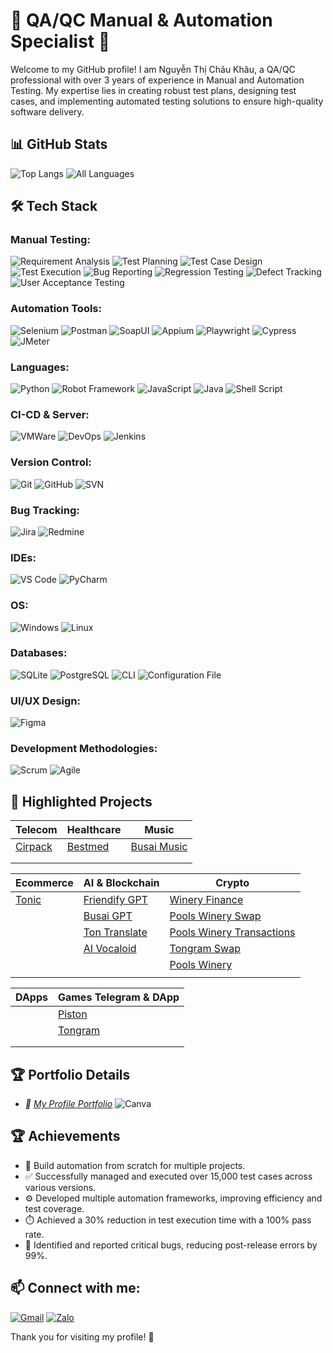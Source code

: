 # 🌟 QA/QC Manual & Automation Specialist 🌟

Welcome to my GitHub profile! I am Nguyễn Thị Châu Khâu, a QA/QC professional with over 3 years of experience in Manual and Automation Testing. My expertise lies in creating robust test plans, designing test cases, and implementing automated testing solutions to ensure high-quality software delivery.
## 📊 GitHub Stats
![Top Langs](https://github-readme-stats.vercel.app/api/top-langs/?username=chaukhau19&layout=compact&theme=radical)
![All Languages](https://github-readme-stats.vercel.app/api/top-langs/?username=chaukhau19&layout=compact&theme=radical)


## 🛠️ Tech Stack

### **Manual Testing:**
![Requirement Analysis](https://img.shields.io/badge/-Requirement_Analysis-FF5733?style=flat)
![Test Planning](https://img.shields.io/badge/-Test_Planning-F39C12?style=flat)
![Test Case Design](https://img.shields.io/badge/-Test_Case_Design-FFC300?style=flat)
![Test Execution](https://img.shields.io/badge/-Test_Execution-007BFF?style=flat)
![Bug Reporting](https://img.shields.io/badge/-Bug_Reporting-DAF7A6?style=flat)
![Regression Testing](https://img.shields.io/badge/-Regression_Testing-581845?style=flat)
![Defect Tracking](https://img.shields.io/badge/-Defect_Tracking-28A745?style=flat)
![User Acceptance Testing](https://img.shields.io/badge/-User_Acceptance_Testing-8E44AD?style=flat)

### **Automation Tools:**
![Selenium](https://img.shields.io/badge/-Selenium-blue?style=flat&logo=selenium) 
![Postman](https://img.shields.io/badge/-Postman-orange?style=flat&logo=postman) 
![SoapUI](https://img.shields.io/badge/-SoapUI-green?style=flat&logo=soapui)
![Appium](https://img.shields.io/badge/-Appium-purple?style=flat&logo=appium)
![Playwright](https://img.shields.io/badge/-Playwright-brightgreen?style=flat&logo=playwright)
![Cypress](https://img.shields.io/badge/-Cypress-darkgreen?style=flat&logo=cypress)
![JMeter](https://img.shields.io/badge/-JMeter-red?style=flat&logo=apachejmeter)

### **Languages:**
![Python](https://img.shields.io/badge/-Python-blue?style=flat) 
![Robot Framework](https://img.shields.io/badge/-Robot_Framework-green?style=flat&logo=robotframework)
![JavaScript](https://img.shields.io/badge/-JavaScript-yellow?style=flat&logo=JavaScript)
![Java](https://img.shields.io/badge/-Java-red?style=flat&logo=Java)
![Shell Script](https://img.shields.io/badge/-Shell_Script-2E7C2E?style=flat&logo=gnu-bash)

### **CI-CD & Server:**
![VMWare](https://img.shields.io/badge/-VMWare-0078D4?style=flat&logo=vmware)
![DevOps](https://img.shields.io/badge/-DevOps-0E76A8?style=flat&logo=devops)
![Jenkins](https://img.shields.io/badge/-Jenkins-D24939?style=flat&logo=jenkins)

### **Version Control:**
![Git](https://img.shields.io/badge/-Git-black?style=flat&logo=git) 
![GitHub](https://img.shields.io/badge/-GitHub-grey?style=flat&logo=github) 
![SVN](https://img.shields.io/badge/-SVN-blue?style=flat&logo=subversion)

### **Bug Tracking:**
![Jira](https://img.shields.io/badge/-Jira-0052CC?style=flat&logo=jira) 
![Redmine](https://img.shields.io/badge/-Redmine-8B0000?style=flat&logo=redmine)

### **IDEs:**
![VS Code](https://img.shields.io/badge/-VS_Code-blue?style=flat&logo=visualstudiocode) 
![PyCharm](https://img.shields.io/badge/-PyCharm-green?style=flat&logo=pycharm)

### **OS:**
![Windows](https://img.shields.io/badge/-Windows-0078D4?style=flat&logo=microsoftwindows) 
![Linux](https://img.shields.io/badge/-Linux-FCC624?style=flat&logo=linux)

### **Databases:**
![SQLite](https://img.shields.io/badge/-SQLite-003B57?style=flat) 
![PostgreSQL](https://img.shields.io/badge/-PostgreSQL-336791?style=flat&logo=postgresql)
![CLI](https://img.shields.io/badge/-CLI-2E7C2E?style=flat&logo=gnu-bash)
![Configuration File](https://img.shields.io/badge/-Configuration_File-2E7C2E?style=flat&logo=gnu-bash)

### **UI/UX Design:**
![Figma](https://img.shields.io/badge/-Figma-F24E1E?style=flat&logo=figma)

### **Development Methodologies:**
![Scrum](https://img.shields.io/badge/-Scrum-DA1212?style=flat)
![Agile](https://img.shields.io/badge/-Agile-28A745?style=flat)

## 🌿 Highlighted Projects

| **Telecom**                                          | **Healthcare**                                      | **Music**                                                                  |
|------------------------------------------------------|-----------------------------------------------------|----------------------------------------------------------------------------|
| [Cirpack](https://www.cirpack.com/)                  | [Bestmed](https://bestmed.au/)                      | [Busai Music](https://music.busai.me/new_music)                            |
|                                                      |                                                     |                                                                            |
|                                                      |                                                     |                                                                            |


| **Ecommerce**                                        | **AI & Blockchain**                                 | **Crypto**                                                                 |
|------------------------------------------------------|-----------------------------------------------------|----------------------------------------------------------------------------|
| [Tonic](https://tonic.tongram.app/en)                | [Friendify GPT](https://friendify.ai/)              | [Winery Finance](https://winery.finance/info/overview)                     |
|                                                      | [Busai GPT](https://gpt.busai.me/)                  | [Pools Winery Swap](https://swap.poolswinery.it/swap)                      |
|                                                      | [Ton Translate](https://gpt.busai.me/welcome)       | [Pools Winery Transactions](https://bridge.poolswinery.it/transactions)    |
|                                                      | [AI Vocaloid](https://ari.aurumai.io/dashboard/)    | [Tongram Swap](https://dex.tongram.app/)                                   |
|                                                      |                                                     | [Pools Winery](https://poolswinery.it/)                                    |
|                                                      |                                                     |                                                                            |


| **DApps**                                                 | **Games Telegram & DApp**                              |
|---------------------------------------------------------- |--------------------------------------------------------|
|                                                           | [Piston](https://t.me/piston_dev_bot/pistonhubdev)     |
|                                                           | [Tongram](https://tongram.app/)                        |
|                                                           |                                                        |
|                                                           |                                                        |

## 🏆 Portfolio Details
-  *💼 [My Profile Portfolio](https://s.net.vn/2w4i)* ![Canva](https://img.shields.io/badge/-Canva-00BDAA?style=flat&logo=canva)

## 🏆 Achievements

- 🚀 Build automation from scratch for multiple projects.
- ✅ Successfully managed and executed over 15,000 test cases across various versions.
- ⚙️ Developed multiple automation frameworks, improving efficiency and test coverage.
- ⏱️ Achieved a 30% reduction in test execution time with a 100% pass rate.
- 🐞 Identified and reported critical bugs, reducing post-release errors by 99%.

## 📫 Connect with me:
[![Gmail](https://img.shields.io/badge/-Gmail-red?style=flat&logo=gmail)](mailto:chaukhau2000@gmail.com)
[![Zalo](https://img.shields.io/badge/-Zalo-0078D4?style=flat&logo=zalo)](https://zalo.me/0327720369) 

Thank you for visiting my profile! 🌟
